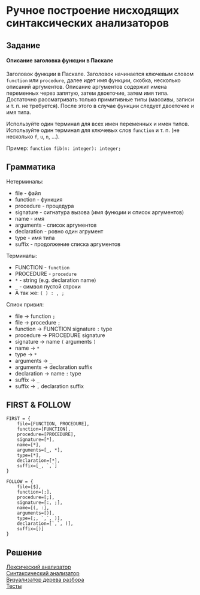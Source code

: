 # Ручное построение нисходящих синтаксических анализаторов

## Задание
#### Описание заголовка функции в Паскале
Заголовок функции в Паскале. Заголовок начинается ключевым
словом `function` или `procedure`, далее идет имя функции, скобка,
несколько описаний аргументов. Описание аргументов содержит имена переменных через 
запятую, затем двоеточие, затем имя типа. Достаточно рассматривать только примитивные 
типы (массивы, записи и т. п. не требуется). После этого в случае функции следует
двоеточие и имя типа.

Используйте один терминал для всех имен переменных и имен типов. Используйте один терминал
для ключевых слов <code>function</code> и т. п. (не несколько `f`,
`u`, `n`, ...).

Пример: <code>function fib(n: integer): integer;</code>


## Грамматика
Нетерминалы:
 * file - файл
 * function - функция
 * procedure - процедура
 * signature - сигнатура вызова (имя функции и список аргументов)
 * name - имя
 * arguments - список аргументов
 * declaration - ровно один агрумент
 * type - имя типа
 * suffix - продолжение списка аргументов

Терминалы: 
 * FUNCTION - `function`
 * PROCEDURE - `procedure`
 * `*` - string (e.g. declaration name)
 * `_` - символ пустой строки
 * А так же: `( ) : , ;`

Спиок привил:
 * file -> function `;`
 * file -> procedure `;`
 * function -> FUNCTION signature `:` type
 * procedure -> PROCEDURE signature
 * signature -> name `(` arguments `)`
 * name -> `*`
 * type -> `*`
 * arguments -> `_`
 * arguments -> declaration suffix
 * declaration -> name `:` type
 * suffix -> `_`
 * suffix -> `,` declaration suffix

## FIRST & FOLLOW

    FIRST = { 
        file=[FUNCTION, PROCEDURE], 
        function=[FUNCTION], 
        procedure=[PROCEDURE], 
        signature=[*], 
        name=[*], 
        arguments=[_, *], 
        type=[*],
        declaration=[*], 
        suffix=[_, `,`] 
    } 

    FOLLOW = { 
        file=[$], 
        function=[;], 
        procedure=[;],
        signature=[:, ;], 
        name=[(, :], 
        arguments=[)], 
        type=[;, `,`, )], 
        declaration=[`,`, )], 
        suffix=[)] 
    }

## Решение
[Лексический анализатор](https://github.com/tihonovcore/GParsing/blob/master/pascalParser/src/main/kotlin/org/tihonovcore/pascal/Lexer.kt) <br>
[Синтаксический анализатор](https://github.com/tihonovcore/GParsing/blob/master/pascalParser/src/main/kotlin/org/tihonovcore/pascal/PascalParser.kt) <br>
[Визуализатор дерева разбора](https://github.com/tihonovcore/GParsing/blob/master/pascalParser/src/main/kotlin/org/tihonovcore/pascal/RenderVisitor.kt) <br>
[Тесты](https://github.com/tihonovcore/GParsing/blob/master/pascalParser/src/test/kotlin/TestParser.kt) <br>
